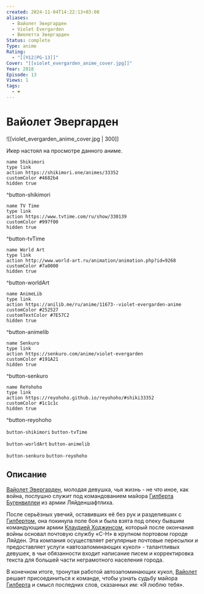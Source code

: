 ```yaml
---
created: 2024-11-04T14:22:13+03:00
aliases:
  - Вайолет Эвергарден
  - Violet Evergarden
  - Виолетта Эвергарден
Status: complete
Type: anime
Rating:
  - "[[®️12|PG-13]]"
Cover: "[[violet_evergarden_anime_cover.jpg]]"
Year: 2018
Episode: 13
Views: 1
tags:
  - ❤
---
```


# Вайолет Эвергарден

![[violet_evergarden_anime_cover.jpg | 300]]

Икер настоял на просмотре данного аниме.

```button
name Shikimori
type link
action https://shikimori.one/animes/33352
customColor #4682b4
hidden true
```
^button-shikimori

```button
name TV Time
type link
action https://www.tvtime.com/ru/show/330139
customColor #997f00
hidden true
```
^button-tvTime

```button
name World Art
type link
action http://www.world-art.ru/animation/animation.php?id=9268
customColor #7a0000
hidden true
```
^button-worldArt

```button
name AnimeLib
type link
action https://anilib.me/ru/anime/11673--violet-evergarden-anime
customColor #252527
customTextColor #7E57C2
hidden true
```
^button-animelib

```button
name Senkuro
type link
action https://senkuro.com/anime/violet-evergarden
customColor #191A21
hidden true
```
^button-senkuro

```button
name ReYohoho
type link
action https://reyohoho.github.io/reyohoho/#shiki33352
customColor #1c1c1c
hidden true
```
^button-reyohoho

`button-shikimori` `button-tvTime`

`button-worldArt` `button-animelib`

`button-senkuro` `button-reyohoho`

## Описание

[Вайолет Эвергарден](https://shikimori.one/characters/141354-violet-evergarden), молодая девушка, чья жизнь - не что иное, как война, послушно служит под командованием майора [Гилберта Бугенвиллеи](https://shikimori.one/characters/152271-gilbert-bougainvillea) из армии Ляйденшафтлиха.

После серьёзных увечий, оставивших её без рук и разделивших с [Гилбертом](https://shikimori.one/characters/152271-gilbert-bougainvillea), она покинула поле боя и была взята под опеку бывшим командующим армии [Клаудией Ходжинсом](https://shikimori.one/characters/152270-claudia-hodgins), который после окончания войны основал почтовую службу «C-H» в крупном портовом городе Ляйден. Эта компания осуществляет регулярные почтовые пересылки и предоставляет услуги «автозапоминающих кукол» - талантливых девушек, в чьи обязанности входит написание писем и корректировка текста для большей части неграмотного населения города.

В конечном итоге, тронутая работой автозапоминающих кукол, [Вайолет](https://shikimori.one/characters/141354-violet-evergarden) решает присоединиться к команде, чтобы узнать судьбу майора [Гилберта](https://shikimori.one/characters/152271-gilbert-bougainvillea) и смысл последних слов, сказанных им: «Я люблю тебя».

